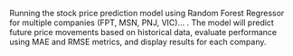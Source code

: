 Running the stock price prediction model using Random Forest Regressor for multiple companies (FPT, MSN, PNJ, VIC)...
. The model will predict future price movements based on historical data, evaluate performance using MAE and RMSE metrics, and display results for each company.
